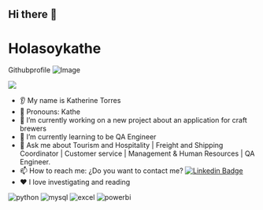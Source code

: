 ## Hi there 👋
# Holasoykathe
Githubprofile
![Image](https://github.com/user-attachments/assets/c83c4524-4a3c-4a4e-92d8-f9739f66a071)

[![](https://img.shields.io/badge/LinkedIn-0077B5?style=for-the-badge&logo=linkedin&logoColor=white)](https://www.linkedin.com/in/katherine-trodriguez/)

 
* 👂 My name is Katherine Torres
* 👩 Pronouns: Kathe
* 🔭 I’m currently working on a new project about an application for craft brewers
* 🌱 I’m currently learning to be QA Engineer
* 💬 Ask me about Tourism and Hospitality | Freight and Shipping Coordinator | Customer service | Management & Human Resources | QA Engineer.
* 📫 How to reach me: ¿Do you want to contact me? [![Linkedin Badge](https://img.shields.io/badge/-Kathe-blue?style=flat&logo=Linkedin&logoColor=white)](https://www.linkedin.com/in/katherine-trodriguez/)
* ❤️ I love investigating and reading

<div id="header" align="left">
    <img decoding="async" src="https://img.shields.io/badge/Python-3776AB?style=for-the-badge&logo=python&logoColor=white" alt="python"/>
  </a>
    <img decoding="async" src="https://img.shields.io/badge/MySQL-6DB33F?style=for-the-badge&logo=mysql&logoColor=white" alt="mysql"/>
  </a>
 <img decoding="async" src="https://img.shields.io/badge/Microsoft_Excel-217346?style=for-the-badge&logo=microsoft-excel&logoColor=white" alt="excel"/>
  </a>
 <img decoding="async" src="https://img.shields.io/badge/Power_BI-FFBE00?style=for-the-badge&logo=Power-BI&logoColor=white" alt="powerbi"/>
  </a>

</div>
